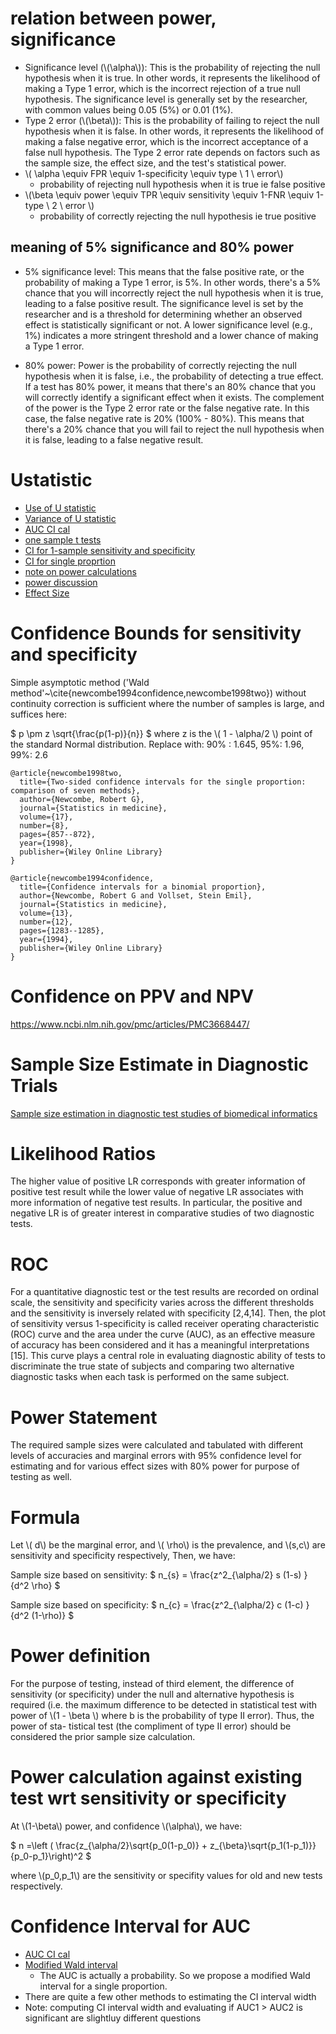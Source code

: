 # relation between power, significance

+ Significance level (\\\(\alpha\\\)): This is the probability of rejecting the null hypothesis when it is true. In other words, it represents the likelihood of making a Type 1 error, which is the incorrect rejection of a true null hypothesis. The significance level is generally set by the researcher, with common values being 0.05 (5%) or 0.01 (1%).
+ Type 2 error (\\\(\beta\\\)): This is the probability of failing to reject the null hypothesis when it is false. In other words, it represents the likelihood of making a false negative error, which is the incorrect acceptance of a false null hypothesis. The Type 2 error rate depends on factors such as the sample size, the effect size, and the test's statistical power.
+ \\\( \alpha \equiv FPR \equiv 1-specificity \equiv type \ 1 \ error\\\)
    - probability of rejecting null hypothesis when it is true ie false positive
+ \\\(\beta \equiv power \equiv TPR \equiv sensitivity \equiv 1-FNR \equiv 1-type \ 2 \ error \\\)
    - probability of correctly rejecting the null hypothesis ie true positive

## meaning of 5% significance and 80% power

+ 5% significance level: This means that the false positive rate, or the probability of making a Type 1 error, is 5%. In other words, there's a 5% chance that you will incorrectly reject the null hypothesis when it is true, leading to a false positive result. The significance level is set by the researcher and is a threshold for determining whether an observed effect is statistically significant or not. A lower significance level (e.g., 1%) indicates a more stringent threshold and a lower chance of making a Type 1 error.

+ 80% power: Power is the probability of correctly rejecting the null hypothesis when it is false, i.e., the probability of detecting a true effect. If a test has 80% power, it means that there's an 80% chance that you will correctly identify a significant effect when it exists. The complement of the power is the Type 2 error rate or the false negative rate. In this case, the false negative rate is 20% (100% - 80%). This means that there's a 20% chance that you will fail to reject the null hypothesis when it is false, leading to a false negative result.

# Ustatistic
+ [Use of U statistic](/uploads/mannU.pdf)
+ [Variance of U statistic](/uploads/boundsU.pdf)
+ [AUC CI cal]( /uploads/lorraines.pdf)
+ [one sample t tests]( /uploads/OneSampleTest_student.pdf)
+ [CI for 1-sample sensitivity and specificity](/uploads/Confidence_Intervals_for_One-Sample_Sensitivity_and_Specificity.pdf)
+ [CI for single proprtion]( /uploads/confidence_proportion.pdf)
+ [note on power calculations]( /uploads/stat_power_calculations_columbia.pdf)
+ [power discussion](https://machinelearningmastery.com/statistical-power-and-power-analysis-in-python/)
+ [Effect Size]( /uploads/effect_sizes.pdf)

# Confidence Bounds for sensitivity and specificity

Simple asymptotic method ('Wald method'~\cite{newcombe1994confidence,newcombe1998two}) without continuity correction is sufficient where the number of samples is large, and suffices here:

$
p \pm z \sqrt{\frac{p(1-p)}{n}}
$
where z is the \\\( 1 - \alpha/2 \\\) point of the standard Normal distribution. Replace with:
90% : 1.645, 95%: 1.96, 99%: 2.6

```
@article{newcombe1998two,
  title={Two-sided confidence intervals for the single proportion: comparison of seven methods},
  author={Newcombe, Robert G},
  journal={Statistics in medicine},
  volume={17},
  number={8},
  pages={857--872},
  year={1998},
  publisher={Wiley Online Library}
}

@article{newcombe1994confidence,
  title={Confidence intervals for a binomial proportion},
  author={Newcombe, Robert G and Vollset, Stein Emil},
  journal={Statistics in medicine},
  volume={13},
  number={12},
  pages={1283--1285},
  year={1994},
  publisher={Wiley Online Library}
}

```
# Confidence on PPV and NPV

https://www.ncbi.nlm.nih.gov/pmc/articles/PMC3668447/

# Sample Size Estimate in Diagnostic Trials

 [Sample size estimation in diagnostic test studies of biomedical
informatics](/uploads/powercalculation.pdf)

# Likelihood Ratios

The higher value of positive LR corresponds with greater information of positive test result while the
lower value of negative LR associates with more information of
negative test results. In particular, the positive and negative LR is
of greater interest in comparative studies of two diagnostic tests.

# ROC

For a quantitative diagnostic test or the test results are recorded on
ordinal scale, the sensitivity and specificity varies across the different
thresholds and the sensitivity is inversely related with specificity
[2,4,14]. Then, the plot of sensitivity versus 1-specificity is called receiver operating characteristic (ROC) curve and the area under the curve (AUC), as an effective measure of accuracy has been considered
and it has a meaningful interpretations [15]. This curve plays a central
role in evaluating diagnostic ability of tests to discriminate the true
state of subjects and comparing two alternative diagnostic tasks
when each task is performed on the same subject.

# Power Statement

The required sample sizes were calculated and tabulated with different levels of accuracies and
marginal errors with 95% confidence level for estimating and for various effect sizes with 80% power for
purpose of testing as well.


# Formula
Let \\\( d\\\) be the marginal error, and \\\( \rho\\\) is the prevalence, and \\\(s,c\\\) are sensitivity and specificity respectively, Then, we have:


Sample size based on sensitivity:
$
n_{s} = \frac{z^2_{\alpha/2} s (1-s) }{d^2 \rho}
$

Sample size based on specificity:
$
n_{c} = \frac{z^2_{\alpha/2} c (1-c) }{d^2 (1-\rho)}
$

# Power definition

For the purpose of testing, instead
of third element, the difference of sensitivity (or specificity) under
the null and alternative hypothesis is required (i.e. the maximum
difference to be detected in statistical test with power of \\\(1 - \beta \\\)
where b is the probability of type II error). Thus, the power of sta-
tistical test (the compliment of type II error) should be considered
the prior sample size calculation.

# Power calculation against existing test wrt sensitivity or specificity

At \\\(1-\beta\\\) power, and confidence \\\(\alpha\\\), we have:

$
n =\left ( \frac{z_{\alpha/2}\sqrt{p_0(1-p_0)} + z_{\beta}\sqrt{p_1(1-p_1)}}{p_0-p_1}\right)^2
$

where \\\(p_0,p_1\\\) are the sensitivity or specifity values for old and new tests respectively.

# Confidence Interval for AUC

+ [AUC CI cal]( /uploads/lorraines.pdf)
+ [Modified Wald interval]()
    - The AUC is actually a probability. So we propose a modified Wald interval for a single proportion.
+ There are quite a few other methods to estimating the CI interval width 
+ Note: computing CI interval width and evaluating if AUC1 > AUC2 is significant are slightluy different questions
